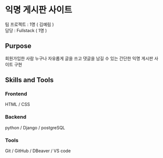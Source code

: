 <h1>익명 게시판 사이트</h1>
팀 프로젝트 : 1명 ( 김예림 )</br>
담당 : Fullstack ( 1명 ) </br>

<h2>Purpose</h2>
회원가입한 사람 누구나 자유롭게 글을 쓰고 댓글을 남길 수 있는 간단한 익명 게시판 사이트 구현</br>

<h2>Skills and Tools</h2>
<h3>Frontend</h3>
HTML / CSS 

<h3>Backend</h3>
python / Django / postgreSQL

<h3>Tools</h3>
Git / GitHub / DBeaver / VS code

